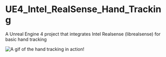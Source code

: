 # UE4_Intel_RealSense_Hand_Tracking
A Unreal Engine 4 project that integrates Intel Realsense (librealsense) for basic hand tracking

![A gif of the hand tracking in action!](http://imgur.com/gallery/iokqa)
